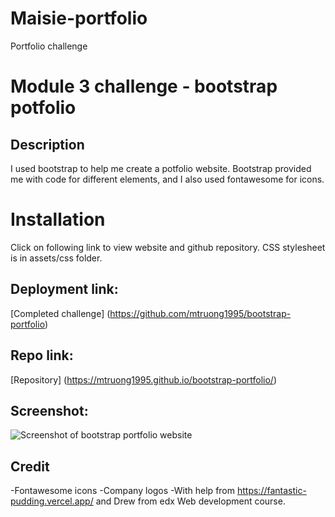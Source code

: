 # Maisie-portfolio
Portfolio challenge

# Module 3 challenge - bootstrap potfolio

## Description

I used bootstrap to help me create a potfolio website. Bootstrap provided me with code for different elements, and I also used fontawesome for icons.

# Installation

Click on following link to view website and github repository. CSS stylesheet is in assets/css folder.

## Deployment link:
[Completed challenge] (https://github.com/mtruong1995/bootstrap-portfolio)

## Repo link:
[Repository] (https://mtruong1995.github.io/bootstrap-portfolio/)

## Screenshot:

![Screenshot of bootstrap portfolio website](images/bootstrap-portfolio-screenshot.png)

## Credit

-Fontawesome icons
-Company logos
-With help from https://fantastic-pudding.vercel.app/ and Drew from edx Web development course.
